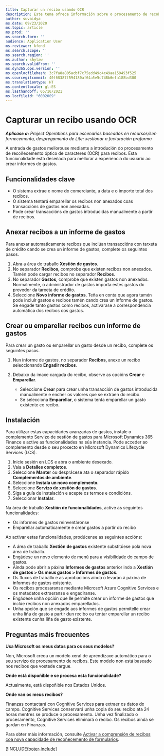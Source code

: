 ```yaml
---
title: Capturar un recibo usando OCR
description: Este tema ofrece información sobre o procesamento de recoñecemento óptico de caracteres (OCR) para recibos.
author: suvaidya
ms.date: 09/23/2020
ms.topic: article
ms.prod: ''
ms.search.form: ''
audience: Application User
ms.reviewer: kfend
ms.search.scope: ''
ms.search.region: ''
ms.author: shylaw
ms.search.validFrom: ''
ms.dyn365.ops.version: ''
ms.openlocfilehash: 3c7fa8a805acbf7c75edd49c4c49aa159493f525
ms.sourcegitcommit: 40f68387f594180af64a5e5c748b6efa188bd300
ms.translationtype: HT
ms.contentlocale: gl-ES
ms.lasthandoff: 05/10/2021
ms.locfileid: "6002009"
---
```

# <a name="capture-a-receipt-using-ocr"></a>Capturar un recibo usando OCR

_**Aplícase a:** Project Operations para escenarios baseados en recursos/sen fornecemento, despregamento de Lite: xestionar a facturación proforma_

A entrada de gastos mellorouse mediante a introdución do procesamento de recoñecemento óptico de caracteres (OCR) para recibos. Esta funcionalidade está deseñada para mellorar a experiencia do usuario ao crear informes de gastos.

## <a name="key-features"></a>Funcionalidades clave

- O sistema extrae o nome do comerciante, a data e o importe total dos recibos.
- O sistema tentará emparellar os recibos non anexados coas transaccións de gastos non anexadas.
- Pode crear transaccións de gastos introducidas manualmente a partir de recibos.

## <a name="attach-receipts-to-an-expense-report"></a>Anexar recibos a un informe de gastos

Para anexar automaticamente recibos que inclúan transaccións con tarxeta de crédito cando se crea un informe de gastos, complete os seguintes pasos.

  1. Abra a área de traballo **Xestión de gastos**.
  2. No separador **Recibos**, comprobe que existen recibos non anexados. Tamén pode cargar recibos no separador **Recibos**.
  3. No separador **Gastos**, comprobe que existen gastos non anexados. Normalmente, o administrador de gastos importa estes gastos do provedor da tarxeta de crédito.
  4. Seleccione **Novo informe de gastos**. Teña en conta que agora tamén pode incluír gastos e recibos tamén cando crea un informe de gastos. Se engade tanto gastos como recibos, activarase a correspondencia automática dos recibos cos gastos.

## <a name="create-or-match-receipts-to-an-expense-report"></a>Crear ou emparellar recibos cun informe de gastos
Para crear un gasto ou emparellar un gasto desde un recibo, complete os seguintes pasos.

  1. Nun informe de gastos, no separador **Recibos**, anexe un recibo seleccionando **Engadir recibos**.
  2. Debaixo da imaxe cargada do recibo, observe as opcións **Crear** e **Emparellar**.

      - Seleccione **Crear** para crear unha transacción de gastos introducida manualmente e encher os valores que se extraen do recibo.
      - Se selecciona **Emparellar**, o sistema tenta emparellar un gasto existente co recibo.

## <a name="installation"></a>Instalación

Para utilizar estas capacidades avanzadas de gastos, instale o complemento Servizo de xestión de gastos para Microsoft Dynamics 365 Finance e active as funcionalidades na súa instancia. Pode acceder ao complemento desde o seu proxecto en Microsoft Dynamics Lifecycle Services (LCS).

1. Inicie sesión en LCS e abra o ambiente desexado.
2. Vaia a **Detalles completos**.
3. Seleccione **Manter** ou desprácese ata o separador rápido **Complementos de ambiente**.
4. Seleccione **Instala un novo complemento**.
5. Seleccione **Servizo de xestión de gastos**.
6. Siga a guía de instalación e acepte os termos e condicións.
7. Seleccionar **Instalar**.

Na área de traballo **Xestión de funcionalidades**, active as seguintes funcionalidades:

- Os informes de gastos reinventáronse
- Emparellar automaticamente e crear gastos a partir do recibo

Ao activar estas funcionalidades, prodúcense as seguintes accións:

- A área de traballo **Xestión de gastos** existente substitúese pola nova área de traballo.
- Engádese un novo elemento de menú para a visibilidade do campo de gastos.
- Aínda pode abrir a páxina **Informes de gastos** anterior indo a **Xestión de gastos > Os meus gastos > Informes de gastos**.
- Os fluxos de traballo e as aprobacións aínda o levarán á páxina de informes de gastos existente.
- Os recibos procesaranse mediante Microsoft Azure Cognitive Services e os metadatos extraeranse e engadiranse.
- Engádese unha opción que lle permite crear un informe de gastos que inclúe recibos non anexados emparellados.
- Unha opción que se engade aos informes de gastos permítelle crear unha liña de gasto a partir dun recibo ou tentar emparellar un recibo existente cunha liña de gasto existente.

## <a name="frequently-asked-questions"></a>Preguntas máis frecuentes

**Usa Microsoft os meus datos para os seus modelos?**

Non, Microsoft creou un modelo xeral de aprendizaxe automático para o seu servizo de procesamento de recibos. Este modelo non está baseado nos recibos que vostede cargue.

**Onde está dispoñible e se procesa esta funcionalidade?**

Actualmente, está dispoñible nos Estados Unidos.

**Onde van os meus recibos?**

Finanzas contactará con Cognitive Services para extraer os datos do campo. Cognitive Services conservará unha copia do seu recibo ata 24 horas mentres se produce o procesamento. Unha vez finalizado o procesamento, Cognitive Services eliminará o recibo. Os recibos aínda se gardan en Finanzas.

Para obter máis información, consulte [Activar a comprensión de recibos coa nova capacidade de recoñecemento de formularios](https://azure.microsoft.com/blog/enable-receipt-understanding-with-form-recognizer-s-new-capability/).


[!INCLUDE[footer-include](../includes/footer-banner.md)]
